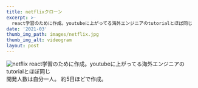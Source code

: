 ```yaml
---
title: netflixクローン
excerpt: >-
  react学習のために作成。youtubeに上がってる海外エンジニアのtutorialとほぼ同じ
date: '2021-03'
thumb_img_path: images/netflix.jpg
thumb_img_alt: videogram
layout: post
---
```

![netflix](/images/netflix.jpg)
react学習のために作成。youtubeに上がってる海外エンジニアのtutorialとほぼ同じ<br>
開発人数は自分一人。
約5日ほどで作成。